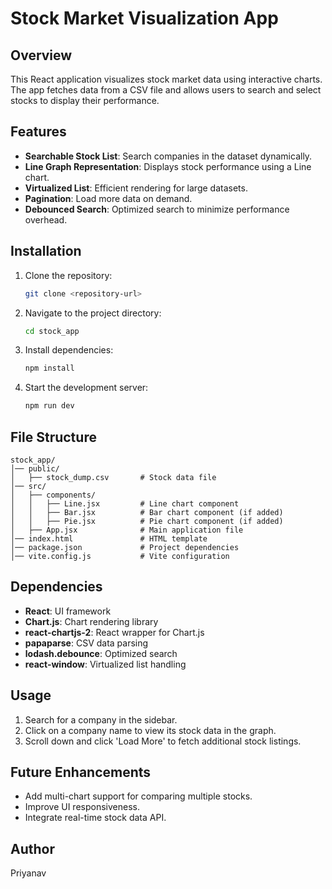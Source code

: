 # Stock Market Visualization App

## Overview
This React application visualizes stock market data using interactive charts. The app fetches data from a CSV file and allows users to search and select stocks to display their performance.

## Features
- **Searchable Stock List**: Search companies in the dataset dynamically.
- **Line Graph Representation**: Displays stock performance using a Line chart.
- **Virtualized List**: Efficient rendering for large datasets.
- **Pagination**: Load more data on demand.
- **Debounced Search**: Optimized search to minimize performance overhead.

## Installation
1. Clone the repository:
   ```bash
   git clone <repository-url>
   ```
2. Navigate to the project directory:
   ```bash
   cd stock_app
   ```
3. Install dependencies:
   ```bash
   npm install
   ```
4. Start the development server:
   ```bash
   npm run dev
   ```

## File Structure
```
stock_app/
│── public/
│   ├── stock_dump.csv       # Stock data file
│── src/
│   ├── components/
│   │   ├── Line.jsx         # Line chart component
│   │   ├── Bar.jsx          # Bar chart component (if added)
│   │   ├── Pie.jsx          # Pie chart component (if added)
│   ├── App.jsx              # Main application file
│── index.html               # HTML template
│── package.json             # Project dependencies
│── vite.config.js           # Vite configuration
```

## Dependencies
- **React**: UI framework
- **Chart.js**: Chart rendering library
- **react-chartjs-2**: React wrapper for Chart.js
- **papaparse**: CSV data parsing
- **lodash.debounce**: Optimized search
- **react-window**: Virtualized list handling

## Usage
1. Search for a company in the sidebar.
2. Click on a company name to view its stock data in the graph.
3. Scroll down and click 'Load More' to fetch additional stock listings.

## Future Enhancements
- Add multi-chart support for comparing multiple stocks.
- Improve UI responsiveness.
- Integrate real-time stock data API.

## Author
Priyanav

